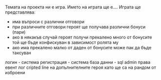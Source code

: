 Темата на проекта ни е игра. Името на играта ще е....
Играта ще представлява: 
- има въпроси с различни отговори
- при различните отговори героят ще получава различни бонуси (пари)
- ако в някакъв случай героят получи прекалено много от бонусите той ще бъде конфискуван в зависимост ролята му
- ако има прекалено малко от даден от бонусите може пак да бъде таксуван

логин - система
регистрация - система
база данни - sql
admin права
евент лог
cripted line на допълнителните героя като ще са на рандом от изброени
